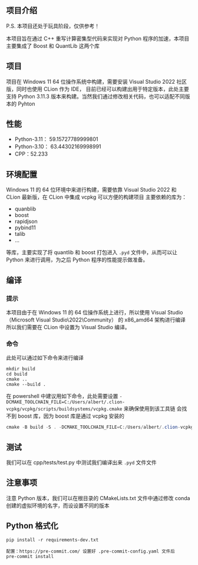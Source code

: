 ## 项目介绍

P.S. 本项目还处于玩具阶段，仅供参考！

本项目旨在通过 C++ 重写计算密集型代码来实现对 Python 程序的加速，本项目主要集成了 Boost 和 QuantLib 这两个库

## 项目

项目在 Windows 11 64 位操作系统中构建，需要安装 Visual Studio 2022 社区版，同时也使用 CLion 作为 IDE，
目前已经可以构建出用于特定版本，此处主要支持 Python 3.11.3 版本来构建。当然我们通过修改相关代码，也可以适配不同版本的 Pyhton

## 性能

- Python-3.11： 59.15727789999801
- Python-3.10： 63.44302169998991
- CPP：52.233

## 环境配置

Windows 11 的 64 位环境中来进行构建，需要依靠 Visual Studio 2022 和 CLion 最新版，在 CLion 中集成 vcpkg 可以方便的构建项目
主要依赖的库为：

- quanblib
- boost
- rapidjson
- pybind11
- talib
- ...

等库，主要实现了将 quantlib 和 boost 打包进入 `.pyd` 文件中，从而可以让 Python 来进行调用，为之后 Python 程序的性能提示做准备。

## 编译

### 提示

本项目由于在 Windows 11 的 64 位操作系统上进行，所以使用 Visual Studio（Microsoft Visual Studio\2022\Community） 的 x86_amd64 架构进行编译
所以我们需要在 CLion 中设置为 Visual Studio 编译。

### 命令

此处可以通过如下命令来进行编译

```
mkdir build
cd build
cmake ..
cmake --build .
```

在 powershell 中建议用如下命令，此处需要设置 `-DCMAKE_TOOLCHAIN_FILE=C:/Users/albert/.clion-vcpkg/vcpkg/scripts/buildsystems/vcpkg.cmake` 来确保使用到该工具链
会找不到 boost 库，因为 boost 库是通过 vcpkg 安装的

```powershell
cmake -B build -S . -DCMAKE_TOOLCHAIN_FILE=C:/Users/albert/.clion-vcpkg/vcpkg/scripts/buildsystems/vcpkg.cmake; cmake --build build
```

## 测试

我们可以在 cpp/tests/test.py 中测试我们编译出来 `.pyd` 文件文件

## 注意事项

注意 Python 版本，我们可以在根目录的 CMakeLists.txt 文件中通过修改 conda 创建的虚拟环境的名字，而设设置不同的版本

## Python 格式化

```shell
pip install -r requirements-dev.txt

配置：https://pre-commit.com/ 设置好 .pre-commit-config.yaml 文件后
pre-commit install
```
